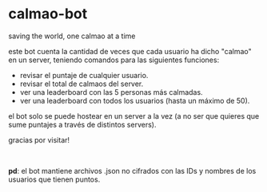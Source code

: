 # calmao-bot
saving the world, one calmao at a time


este bot cuenta la cantidad de veces que cada usuario ha dicho "calmao" en un server, teniendo comandos para las siguientes funciones:
* revisar el puntaje de cualquier usuario.
* revisar el total de calmaos del server.
* ver una leaderboard con las 5 personas más calmadas.
* ver una leaderboard con todos los usuarios (hasta un máximo de 50).

el bot solo se puede hostear en un server a la vez (a no ser que quieres que sume puntajes a través de distintos servers).


gracias por visitar!

&nbsp;

**pd**: el bot mantiene archivos .json no cifrados con las IDs y nombres de los usuarios que tienen puntos.